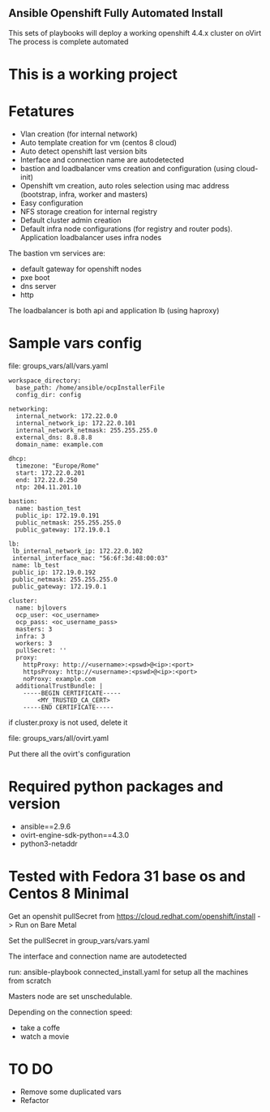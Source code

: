## Ansible Openshift Fully Automated Install

This sets of playbooks will deploy a working openshift 4.4.x cluster on oVirt
The process is complete automated

# This is a working project

# Fetatures

- Vlan creation (for internal network)
- Auto template creation for vm (centos 8 cloud)
- Auto detect openshift last version bits
- Interface and connection name are autodetected
- bastion and loadbalancer vms creation and configuration (using cloud-init)
- Openshift vm creation, auto roles selection using mac address (bootstrap, infra, worker and masters)
- Easy configuration
- NFS storage creation for internal registry
- Default cluster admin creation
- Default infra node configurations (for registry and router pods). Application loadbalancer uses infra nodes

The bastion vm services are:
- default gateway for openshift nodes
- pxe boot
- dns server
- http

The loadbalancer is both api and application lb (using haproxy)

# Sample vars config

file: groups_vars/all/vars.yaml

```
workspace_directory:
  base_path: /home/ansible/ocpInstallerFile
  config_dir: config
  
networking:
  internal_network: 172.22.0.0
  internal_network_ip: 172.22.0.101
  internal_network_netmask: 255.255.255.0
  external_dns: 8.8.8.8
  domain_name: example.com

dhcp:
  timezone: "Europe/Rome"
  start: 172.22.0.201
  end: 172.22.0.250
  ntp: 204.11.201.10

bastion:
  name: bastion_test
  public_ip: 172.19.0.191
  public_netmask: 255.255.255.0
  public_gateway: 172.19.0.1

lb:
 lb_internal_network_ip: 172.22.0.102
 internal_interface_mac: "56:6f:3d:48:00:03"
 name: lb_test
 public_ip: 172.19.0.192
 public_netmask: 255.255.255.0
 public_gateway: 172.19.0.1

cluster:
  name: bjlovers
  ocp_user: <oc_username>
  ocp_pass: <oc_username_pass>
  masters: 3
  infra: 3
  workers: 3
  pullSecret: ''
  proxy:
    httpProxy: http://<username>:<pswd>@<ip>:<port> 
    httpsProxy: http://<username>:<pswd>@<ip>:<port> 
    noProxy: example.com 
  additionalTrustBundle: |
    -----BEGIN CERTIFICATE-----
        <MY_TRUSTED_CA_CERT>
    -----END CERTIFICATE-----

```
if cluster.proxy is not used, delete it

file: groups_vars/all/ovirt.yaml

Put there all the ovirt's configuration

# Required python packages and version

- ansible==2.9.6
- ovirt-engine-sdk-python==4.3.0
- python3-netaddr



# Tested with Fedora 31 base os and Centos 8 Minimal #

Get an openshit pullSecret from  https://cloud.redhat.com/openshift/install  -> Run on Bare Metal

Set the pullSecret in group_vars/vars.yaml

The interface and connection name are autodetected

run: ansible-playbook connected_install.yaml for setup all the machines from scratch

Masters node are set unschedulable.  

Depending on the connection speed:
  - take a coffe
  - watch a movie


# TO DO

- Remove some duplicated vars
- Refactor



